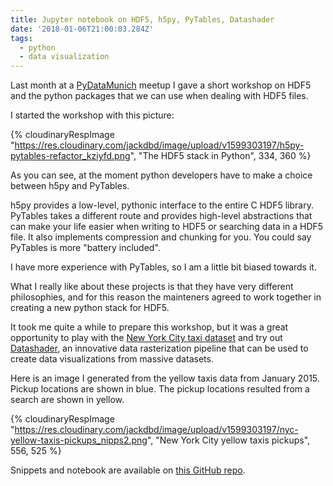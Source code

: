```yaml
---
title: Jupyter notebook on HDF5, h5py, PyTables, Datashader
date: '2018-01-06T21:00:03.284Z'
tags:
  - python
  - data visualization
---
```


Last month at a [PyDataMunich](https://www.meetup.com/it-IT/PyData-Munchen/) meetup I gave a short workshop on HDF5 and the python packages that we can use when dealing with HDF5 files.

I started the workshop with this picture:

{% cloudinaryRespImage
"https://res.cloudinary.com/jackdbd/image/upload/v1599303197/h5py-pytables-refactor_kziyfd.png",
"The HDF5 stack in Python",
334, 360 %}

As you can see, at the moment python developers have to make a choice between h5py and PyTables.

h5py provides a low-level, pythonic interface to the entire C HDF5 library. PyTables takes a different route and provides high-level abstractions that can make your life easier when writing to HDF5 or searching data in a HDF5 file. It also implements compression and chunking for you. You could say PyTables is more "battery included".

I have more experience with PyTables, so I am a little bit biased towards it.

What I really like about these projects is that they have very different philosophies, and for this reason the mainteners agreed to work together in creating a new python stack for HDF5.

It took me quite a while to prepare this workshop, but it was a great opportunity to play with the [New York City taxi dataset](http://www.nyc.gov/html/tlc/html/about/trip_record_data.shtml) and try out [Datashader](https://github.com/bokeh/datashader), an innovative data rasterization pipeline that can be used to create data visualizations from massive datasets.

Here is an image I generated from the yellow taxis data from January 2015. Pickup locations are shown in blue. The pickup locations resulted from a search are shown in yellow.

{% cloudinaryRespImage
"https://res.cloudinary.com/jackdbd/image/upload/v1599303197/nyc-yellow-taxis-pickups_nipps2.png",
"New York City yellow taxis pickups",
556, 525 %}

Snippets and notebook are available on [this GitHub repo](https://github.com/jackdbd/hdf5-pydata-munich).
